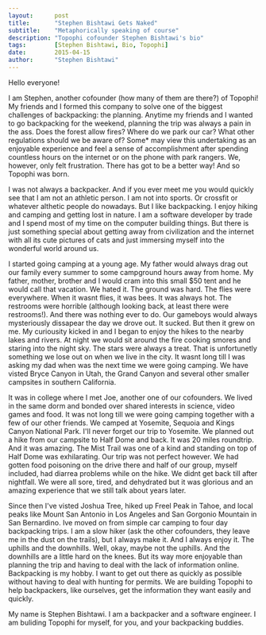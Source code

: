 ```yaml
---
layout:      post
title:       "Stephen Bishtawi Gets Naked"
subtitle:    "Metaphorically speaking of course"
description: "Topophi cofounder Stephen Bishtawi's bio"
tags:        [Stephen Bishtawi, Bio, Topophi]
date:        2015-04-15
author:      "Stephen Bishtawi"
---
```


<p>Hello everyone!</p>

<p>I am Stephen, another cofounder (how many of them are there?) of Topophi! My friends and I formed this company to solve one of the biggest challenges of backpacking: the planning. Anytime my friends and I wanted to go backpacking for the weekend, planning the trip was always a pain in the ass. Does the forest allow fires? Where do we park our car? What other regulations should we be aware of? Some* may view this undertaking as an enjoyable experience and feel a sense of accomplishment after spending countless hours on the internet or on the phone with park rangers. We, however, only felt frustration. There has got to be a better way! And so Topophi was born.</p>

<p>I was not always a backpacker. And if you ever meet me you would quickly see that I am not an athletic person. I am not into sports. Or crossfit or whatever althetic people do nowadays. But I like backpacking. I enjoy hiking and camping and getting lost in nature. I am a software developer by trade and I spend most of my time on the computer building things. But there is just something special about getting away from civilization and the internet with all its cute pictures of cats and just immersing myself into the wonderful world around us.</p>

<p>I started going camping at a young age. My father would always drag out our family every summer to some campground hours away from home. My father, mother, brother and I would cram into this small $50 tent and he would call that vacation. We hated it. The ground was hard. The flies were everywhere. When it wasnt flies, it was bees. It was always hot. The restrooms were horrible (although looking back, at least there were restrooms!). And there was nothing ever to do. Our gameboys would always mysteriously dissapear the day we drove out. It sucked. But then it grew on me. My curiousity kicked in and I began to enjoy the hikes to the nearby lakes and rivers. At night we would sit around the fire cooking smores and staring into the night sky. The stars were always a treat. That is unfortunetly something we lose out on when we live in the city. It wasnt long till I was asking my dad when was the next time we were going camping. We have visted Bryce Canyon in Utah, the Grand Canyon and several other smaller campsites in southern California.</p>

<p>It was in college where I met Joe, another one of our cofounders. We lived in the same dorm and bonded over shared interests in science, video games and food. It was not long till we were going camping together with a few of our other friends. We camped at Yosemite, Sequoia and Kings Canyon National Park. I'll never forget our trip to Yosemite. We planned out a hike from our campsite to Half Dome and back. It was 20 miles roundtrip. And it was amazing. The Mist Trail was one of a kind and standing on top of Half Dome was exhilarating. Our trip was not perfect however. We had gotten food poisoning on the drive there and half of our group, myself included, had diarrea problems while on the hike. We didnt get back till after nightfall. We were all sore, tired, and dehydrated but it was glorious and an amazing experience that we still talk about years later.</p>

<p>Since then I've visted Joshua Tree, hiked up Freel Peak in Tahoe, and local peaks like Mount San Antonio in Los Angeles and San Gorgonio Mountain in San Bernardino. Ive moved on from simple car camping to four day backpacking trips. I am a slow hiker (ask the other cofounders, they leave me in the dust on the trails), but I always make it. And I always enjoy it. The uphills and the downhills. Well, okay, maybe not the uphills. And the downhills are a little hard on the knees. But its way more enjoyable than planning the trip and having to deal with the lack of information online. Backpacking is my hobby. I want to get out there as quickly as possible without having to deal with hunting for permits. We are building Topophi to help backpackers, like ourselves, get the information they want easily and quickly.</p>

<p>My name is Stephen Bishtawi. I am a backpacker and a software engineer. I am buliding Topophi for myself, for you, and your backpacking buddies.</p>